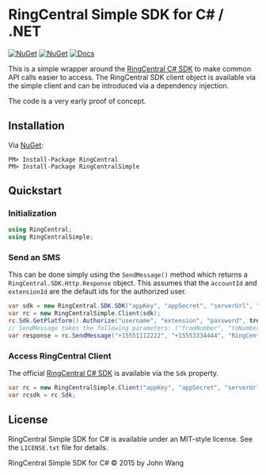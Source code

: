 # RingCentral Simple SDK for C&#35; / .NET

[![NuGet](https://img.shields.io/nuget/v/RingCentralSimple.svg)](https://www.nuget.org/packages/RingCentralSimple/)
[![NuGet](https://img.shields.io/nuget/dt/RingCentralSimple.svg)](https://www.nuget.org/packages/RingCentralSimple/)
[![Docs](https://img.shields.io/badge/docs-readthedocs-blue.svg)](http://ringcentral-sdk-csharp-simple.readthedocs.org/)

This is a simple wrapper around the [RingCentral C# SDK](https://github.com/ringcentral/ringcentral-csharp) to make common API calls easier to access. The RingCentral SDK client object is available via the simple client and can be introduced via a dependency injection.

The code is a very early proof of concept.

## Installation

Via [NuGet](https://www.nuget.org/packages/RingCentralSimple/):

```
PM> Install-Package RingCentral
PM> Install-Package RingCentralSimple
```

## Quickstart

### Initialization

```csharp
using RingCentral;
using RingCentralSimple;
```

### Send an SMS

This can be done simply using the `SendMessage()` method which returns a `RingCentral.SDK.Http.Response` object. This assumes that the `accountId` and `extensionId` are the default ids for the authorized user.

```csharp
var sdk = new RingCentral.SDK.SDK("appKey", "appSecret", "serverUrl", "appName", "appVersion");
var rc = new RingCentralSimple.Client(sdk);
rc.Sdk.GetPlatform().Authorize("username", "extension", "password", true);
// SendMessage takes the following parameters: ("fromNumber", "toNumber", "message")
var response = rc.SendMessage("+15551112222", "+15553334444", "RingCentral SMS via C#");
```

### Access RingCentral Client

The official [RingCentral C# SDK](https://github.com/ringcentral/ringcentral-csharp) is available via the `Sdk` property.

```csharp
var rc = new RingCentralSimple.Client("appKey", "appSecret", "serverUrl");
var rcsdk = rc.Sdk;
```

## License

RingCentral Simple SDK for C# is available under an MIT-style license. See the `LICENSE.txt` file for details.

RingCentral Simple SDK for C# &copy; 2015 by John Wang